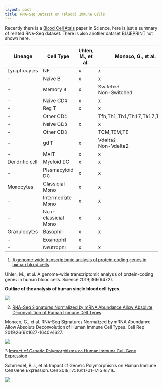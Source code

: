 ```yaml
---
layout: post
title: RNA-Seq Dataset on (Blood) Immune Cells
---
```


Recently there is a [Blood Cell Atals](https://science.sciencemag.org/content/366/6472/eaax9198) paper in Science, here is just a summary of related RNA-Seq dataset. There is also another dataset [BLUEPRINT](http://dcc.blueprint-epigenome.eu/) not shown here.

Lineage | Cell Type | Uhlen, M., et al. | Monaco, G., et al. | Schmiedel, B.J. et al.
---|---|---|---|---
Lymphocytes |NK|x|x|x
-|Naive B|x|x|x
-|Memory B|x|Switched<br>Non-Switched|
-|Naive CD4|x|x|and activated
-|Reg T|x|x|
-|Other CD4||Tfh,Th1,Th1/Th17,Th17,Th2,TE|Tfh,Th1,Th1/Th17,Th17,Th2
-|Naive CD8|x|x|and activated
-|Other CD8||TCM,TEM,TE|
-|gd T|x|Vdelta2<br>Non-Vdelta2|
-|MAIT|x|x|
Dendritic cell |Myeloid DC|x|x|
-|Plasmacytoid DC|x|x|
Monocytes |Classicial Mono|x|x|x
-|Intermediate Mono|x|x|
-|Non-classicial Mono|x|x|x
Granulocytes |Basophil|x|x|
-|Eosinophil|x||
-|Neutrophil|x|x|

1. [A genome-wide transcriptomic analysis of protein-coding genes in human blood cells](https://science.sciencemag.org/content/366/6472/eaax9198)

Uhlen, M., et al. A genome-wide transcriptomic analysis of protein-coding genes in human blood cells. Science 2019;366(6472).

**Outline of the analysis of human single blood cell types.**

<img src="https://science.sciencemag.org/content/sci/366/6472/eaax9198/F2.large.jpg" />

2. [RNA-Seq Signatures Normalized by mRNA Abundance Allow Absolute Deconvolution of Human Immune Cell Types](https://www.ncbi.nlm.nih.gov/pubmed/30726743)

Monaco, G., et al. RNA-Seq Signatures Normalized by mRNA Abundance Allow Absolute Deconvolution of Human Immune Cell Types. Cell Rep 2019;26(6):1627-1640 e1627.

<img src="https://els-jbs-prod-cdn.literatumonline.com/cms/attachment/dcd90468-bb55-4493-ab10-92299b4b43f3/gr1.jpg" />

3.[Impact of Genetic Polymorphisms on Human Immune Cell Gene Expression](https://www.ncbi.nlm.nih.gov/pubmed/30449622)

Schmiedel, B.J., et al. Impact of Genetic Polymorphisms on Human Immune Cell Gene Expression. Cell 2018;175(6):1701-1715 e1716.

<img src="https://els-jbs-prod-cdn.literatumonline.com/cms/attachment/7a829b79-cb7d-4112-99fa-548048fc0e66/gr1.jpg" />

